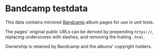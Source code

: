 # Bandcamp testdata

This data contains mirrored [Bandcamp] album pages for use in unit tests.

The pages' original public URLs can be derived by prepending `https://`,
replacing underscores with slashes, and removing the trailing `.html`.

Ownership is retained by Bandcamp and the albums' copyright holders.

[Bandcamp]: https://bandcamp.com/
